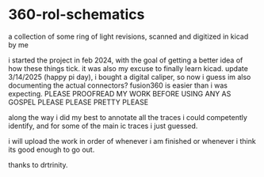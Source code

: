 # 360-rol-schematics
a collection of some ring of light revisions, scanned and digitized in kicad by me

i started the project in feb 2024, with the goal of getting a better idea of how these things tick. it was also my excuse to finally learn kicad.
update 3/14/2025 (happy pi day), i bought a digital caliper, so now i guess im also documenting the actual connectors? fusion360 is easier than i was expecting. PLEASE PROOFREAD MY WORK BEFORE USING ANY AS GOSPEL PLEASE PLEASE PRETTY PLEASE

along the way i did my best to annotate all the traces i could competently identify, and for some of the main ic traces i just guessed.

i will upload the work in order of whenever i am finished or whenever i think its good enough to go out.

thanks to drtrinity.

